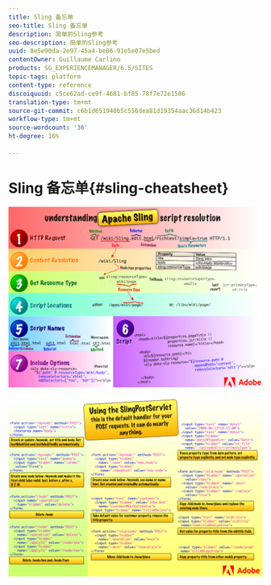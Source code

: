 ```yaml
---
title: Sling 备忘单
seo-title: Sling 备忘单
description: 简单的Sling参考
seo-description: 简单的Sling参考
uuid: 8e5e90da-2e97-45a4-be06-91e5e07e5bed
contentOwner: Guillaume Carlino
products: SG_EXPERIENCEMANAGER/6.5/SITES
topic-tags: platform
content-type: reference
discoiquuid: c5ce62ad-ce9f-4681-bf85-78f7e72e1506
translation-type: tm+mt
source-git-commit: c6b1d651940b5c556dea81d19354aac36d14b423
workflow-type: tm+mt
source-wordcount: '36'
ht-degree: 16%

---
```



# Sling 备忘单{#sling-cheatsheet}

![了解Apache Sling脚本分辨率。](assets/sling-cheatsheet-01.png)

![使用SlingPostServlet —— 这是POST请求的默认处理函数；它几乎可以做任何事。](assets/sling-cheatsheet-02.png)
